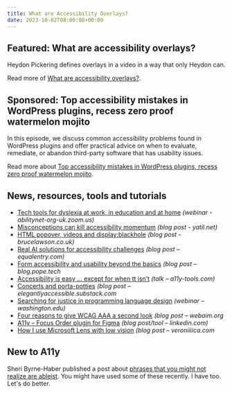 ```yaml
---
title: What are Accessibility Overlays?
date: 2023-10-02T08:00:08+00:00
---
```


## Featured: What are accessibility overlays?

Heydon Pickering defines overlays in a video in a way that only Heydon can.

Read more of [What are accessibility overlays?](https://briefs.video/videos/what-are-accessibility-overlays/).

## Sponsored: Top accessibility mistakes in WordPress plugins, recess zero proof watermelon mojito

In this episode, we discuss common accessibility problems found in WordPress plugins and offer practical advice on when to evaluate, remediate, or abandon third-party software that has usability issues.

Read more about [Top accessibility mistakes in WordPress plugins, recess zero proof watermelon mojito](https://accessibilitycraft.com/top-accessibility-mistakes-wordpress-plugins/?utm_source=a11yweekly&utm_medium=sponsored).

## News, resources, tools and tutorials

- [Tech tools for dyslexia at work, in education and at home](https://abilitynet-org-uk.zoom.us/webinar/register/1616952206376/WN_-Jfmr0ZQTuSuI9cJC3YbDw#/registration) *(webinar - abilitynet-org-uk.zoom.us)*
- [Misconceptions can kill accessibility momentum](https://yatil.net/blog/misconceptions-can-kill-accessibility-momentum) *(blog post - yatil.net)*
- [HTML popover, videos and display:blackhole](https://brucelawson.co.uk/2023/html-popover-videos-display-blackhole/) *(blog post - brucelawson.co.uk)*
- [Real AI solutions for accessibility challenges](https://equalentry.com/real-ai-solutions-for-accessibility-challenges/) *(blog post – equalentry.com)*
- [Form accessibility and usability beyond the basics](https://blog.pope.tech/2023/09/26/form-accessibility-and-usability-beyond-the-basics/) *(blog post – blog.pope.tech*
- [Accessibility is easy … except for when tt isn’t](https://a11y-tools.com/presentations/SOTB23/) *(talk – a11y-tools.com)*
- [Concerts and porta-potties](https://elegantlyaccessible.substack.com/p/newsletter-2-concerts-and-porta-potties) *(blog post – elegantlyaccessible.substack.com*
- [Searching for justice in programming language design](https://www.washington.edu/doit/webinars/?webinar=wordplay) *(webinar – washington.edu)*
- [Four reasons to give WCAG AAA a second look](https://webaim.org/blog/wcag-aaa-second-look/) *(blog post – webaim.org*
- [A11y – Focus Order plugin for Figma](https://www.linkedin.com/pulse/accessible-figma-designs-just-got-easier-ben-truelove/) *(blog post/tool – linkedin.com)*
- [How I use Microsoft Lens with low vision](https://veroniiiica.com/how-i-use-microsoft-lens-with-low-vision/) *(blog post – veroniiiica.com*

## New to A11y

Sheri Byrne-Haber published a post about [phrases that you might not realize are ableist](https://sheribyrnehaber.com/phrases-that-you-might-not-realize-are-ableist/). You might have used some of these recently. I have too. Let's do better.
